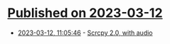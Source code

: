 # [Published on 2023-03-12](index.md)

* [2023-03-12, 11:05:46](https://lobste.rs/s/q8yr0n/scrcpy_2_0_with_audio) - [Scrcpy 2.0, with audio](https://blog.rom1v.com/2023/03/scrcpy-2-0-with-audio/)
